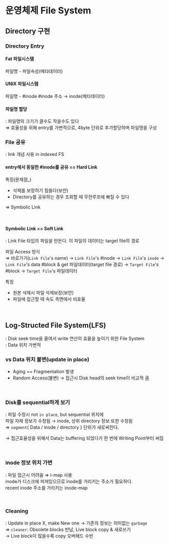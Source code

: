 # 운영체제 File System

## Directory 구현

### Directory Entry

#### Fat 파일시스템

파일명 - 파일속성(메타데이터)

#### UNIX 파일시스템

파일명 - #inode
#inode 주소 → inode(메타데이터)

#### 파일명 할당

: 파일명의 크기가 클수도 작을수도 있다  
⇒ 효율성을 위해 entry를 가변적으로, 4byte 단위로 추가할당하며 파일명을 구성

### File 공유

: link 개념 사용 in indexed FS

#### entry에서 동일한 #inode를 공유 == Hard Link

특징(문제점\_)

- 삭제를 보장하기 힘들다(보안)
- Directory를 공유하는 경우 조회할 때 무한루프에 빠질 수 있다

⇒ Symbolic Link

<br/>

#### Symbolic Link == Soft Link

: Link File 타입의 파일을 만든다. 이 파일의 데이터는 target file의 경로

파일 Access 방식  
⇒ 바로가기(`Link File`'s name) → `Link File`'s #inode → `Link File`'s `inode` → `Link File`'s data #block & get 파일데이터(target file 경로) → `Target File`'s #block → `Target File`'s 파일데이터

특징

- 원본 삭제시 파일 삭제보장(보안)
- 파일에 접근할 때 속도 측면에서 비효율

<br/>

## Log-Structed File System(LFS)

: Disk seek time을 줄여서 write 연산의 효율을 높이기 위한 File System  
: Data 위치 가변적

### vs Data 위치 불변(update in place)

- Aging == Fragmentation 발생
- Random Access(불변) → 접근시 Disk head의 seek time이 비교적 큼

<br/>

### Disk를 sequential하게 보기

: 파일 수정시 not `in place`, but sequential 위치에  
파일 자체 정보가 수정됨 → inode, 상위 directory 정보 또한 수정됨  
⇒ `segment`{ Data / inode / directory } 단위가 새로써진다.

→ 접근효율성을 위해서 Data는 buffering 되었다가 한 번에 Writing Point부터 써짐

<br/>

### inode 정보 위치 가변

: 파일 접근시 어려움 ⇒ i-map 사용  
inode가 디스크에 퍼져있으므로 inode를 가리키는 주소가 필요하다.  
recent inode 주소를 가리키는 inode-map

<br/>

### Cleaning

: Update in place X, make New one → 기존의 정보는 의미없는 `garbage`  
⇒ `cleaner`: Obsolete blocks 반납, Live block copy & 새로쓰기  
→ Live block이 많을수록 copy 오버헤드 수반
